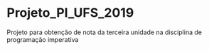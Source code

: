 # Projeto_PI_UFS_2019
Projeto para obtenção de nota da terceira unidade na disciplina de programação imperativa
